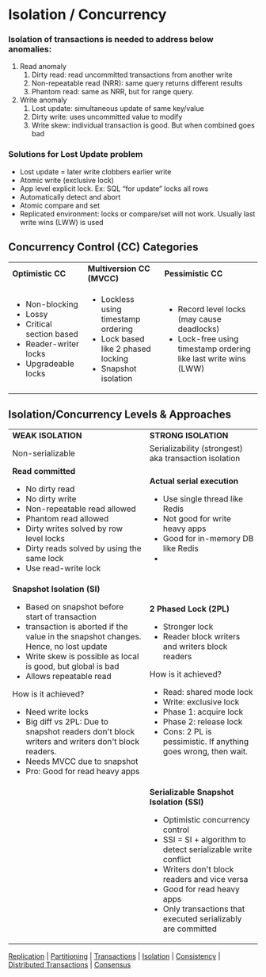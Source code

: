 

# Isolation / Concurrency


### Isolation of transactions is needed to address below anomalies:


1. Read anomaly
    1. Dirty read: read uncommitted transactions from another write
    2. Non-repeatable read (NRR): same query returns different results
    3. Phantom read: same as NRR, but for range query.
2. Write anomaly
    1. Lost update: simultaneous update of same key/value
    2. Dirty write: uses uncommitted value to modify
    3. Write skew: individual transaction is good. But when combined goes bad


### Solutions for Lost Update problem



* Lost update = later write clobbers earlier write
* Atomic write (exclusive lock)
* App level explicit lock. Ex: SQL “for update” locks all rows
* Automatically detect and abort
* Atomic compare and set
* Replicated environment: locks or compare/set will not work. Usually last write wins (LWW) is used


## Concurrency Control (CC) Categories


<table>
  <tr>
   <td><strong>Optimistic CC</strong>
   </td>
   <td><strong>Multiversion CC (MVCC)</strong>
   </td>
   <td><strong>Pessimistic CC</strong>
   </td>
  </tr>
  <tr>
   <td>
<ul>

<li>Non-blocking

<li>Lossy

<li>Critical section based

<li>Reader-writer locks

<li>Upgradeable locks
</li>
</ul>
   </td>
   <td>
<ul>

<li>Lockless using timestamp ordering

<li>Lock based like 2 phased locking

<li>Snapshot isolation
</li>
</ul>
   </td>
   <td>
<ul>

<li>Record level locks (may cause deadlocks)

<li>Lock-free using timestamp ordering like last write wins (LWW)
</li>
</ul>
   </td>
  </tr>
</table>



## Isolation/Concurrency Levels & Approaches


<table>
  <tr>
   <td><strong>WEAK ISOLATION</strong>
   </td>
   <td><strong>STRONG ISOLATION</strong>
   </td>
  </tr>
  <tr>
   <td>Non-serializable
   </td>
   <td>Serializability (strongest) aka transaction isolation
   </td>
  </tr>
  <tr>
   <td><strong>Read committed</strong>
<ul>

<li>No dirty read

<li>No dirty write

<li>Non-repeatable read allowed

<li>Phantom read allowed

<li>Dirty writes solved by row level locks

<li>Dirty reads solved by using the same lock

<li>Use read-write lock
</li>
</ul>
   </td>
   <td><strong>Actual serial execution</strong>
<ul>

<li>Use single thread like Redis

<li>Not good for write heavy apps

<li>Good for in-memory DB like Redis

<li>
</li>
</ul>
   </td>
  </tr>
  <tr>
   <td><strong>Snapshot Isolation (SI)</strong>
<ul>

<li>Based on snapshot before start of transaction

<li>transaction is aborted if the value in the snapshot changes. Hence, no lost update

<li>Write skew is possible as local is good, but global is bad

<li>Allows repeatable read
</li>
</ul>

<p>
How is it achieved?
<ul>

<li>Need write locks

<li>Big diff vs 2PL: Due to snapshot readers don't block writers and writers don't block readers. 

<li>Needs MVCC due to snapshot

<li>Pro: Good for read heavy apps
</li>
</ul>

   </td>
   <td><strong>2 Phased Lock (2PL)</strong>
<ul>

<li>Stronger lock

<li>Reader block writers and writers block readers
</li>
</ul>
<p>
How is it achieved?
<ul>

<li>Read: shared mode lock
<li>Write: exclusive lock
<li>Phase 1: acquire lock
<li>Phase 2: release lock
<li>Cons: 2 PL is pessimistic. If anything goes wrong, then wait.
</li>
</ul>

   </td>
  </tr>
  <tr>
   <td>
   </td>
   <td><strong>Serializable Snapshot Isolation (SSI)</strong>
<ul>

<li>Optimistic concurrency control

<li>SSI = SI + algorithm to detect serializable write conflict

<li>Writers don't block readers and vice versa

<li>Good for read heavy apps

<li>Only transactions that executed serializably are committed
</li>
</ul>
   </td>
  </tr>
</table>

[Replication](replication.md) | [Partitioning](partitioning.md) | [Transactions](transaction.md) | [Isolation](isolation.md) | [Consistency](consistency.md) | [Distributed Transactions](distributed_transactions.md) | [Consensus](consensus.md)